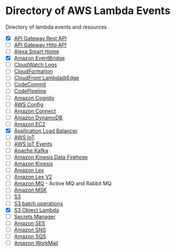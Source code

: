 # Directory of AWS Lambda Events

Directory of lambda events and resources

- [x] [API Gateway Rest API](./api-rest.md)
- [ ] [API Gateway Http API](./api-http-api.md)
- [ ] [Alexa Smart Home](./alex-smart-home.md)
- [X] [Amazon EventBridge](./event-bridge.md)
- [ ] [CloudWatch Logs](./cloudwatch-logs.md)
- [ ] [CloudFormation](./cloudformation.md)
- [ ] [CloudFront Lambda@Edge](./cloudfront-lambda-edge.md)
- [ ] [CodeCommit](./code-commit.md)
- [ ] [CodePipeline](./code-pipeline.md)
- [ ] [Amazon Cognito](./cognito.md)
- [ ] [AWS Config](./config.md)
- [ ] [Amazon Connect](./connect.md)
- [ ] [Amazon DynamoDB](./dynamodb.md)
- [ ] [Amazon EC2](./ec2.md)
- [X] [Application Load Balancer](./alb.md)
- [ ] [AWS IoT](./iot.md)
- [ ] [AWS IoT Events](./iot-events.md)
- [ ] [Apache Kafka](./apache-kafka.md)
- [ ] [Amazon Kinesis Data Firehose](./kinesis-firehose.md)
- [ ] [Amazon Kinesis](./kinesis-streams.md)
- [ ] [Amazon Lex](./lex.md)
- [ ] [Amazon Lex V2](./lex-v2.md)
- [ ] [Amazon MQ](./mq.md) - Active MQ and Rabbit MQ
- [ ] [Amazon MSK](./amazon-msk.md)
- [ ] [S3](./s3.md)
- [ ] [S3 batch operations](./s3-batch.md)
- [X] [S3 Object Lambda](./s3-object-lambda.md)
- [ ] [Secrets Manager](./secrets-manager.md)
- [ ] [Amazon SES](./ses.md)
- [ ] [Amazon SNS](./sns.md)
- [ ] [Amazon SQS](./sqs.md)
- [ ] [Amazon WorkMail](./work-mail.md)
